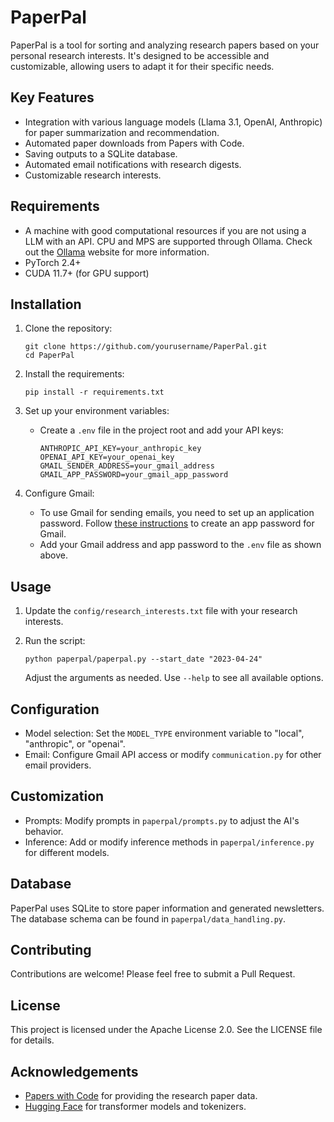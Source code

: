 # PaperPal

PaperPal is a tool for sorting and analyzing research papers based on your personal research interests. It's designed to be accessible and customizable, allowing users to adapt it for their specific needs.

## Key Features

- Integration with various language models (Llama 3.1, OpenAI, Anthropic) for paper summarization and recommendation.
- Automated paper downloads from Papers with Code.
- Saving outputs to a SQLite database.
- Automated email notifications with research digests.
- Customizable research interests.

## Requirements

- A machine with good computational resources if you are not using a LLM with an API.  CPU and MPS are supported through Ollama. Check out the [Ollama](https://ollama.com/) website for more information.
- PyTorch 2.4+
- CUDA 11.7+ (for GPU support)

## Installation

1. Clone the repository:
   ```
   git clone https://github.com/yourusername/PaperPal.git
   cd PaperPal
   ```

2. Install the requirements:
   ```
   pip install -r requirements.txt
   ```

3. Set up your environment variables:
   - Create a `.env` file in the project root and add your API keys:
     ```
     ANTHROPIC_API_KEY=your_anthropic_key
     OPENAI_API_KEY=your_openai_key
     GMAIL_SENDER_ADDRESS=your_gmail_address
     GMAIL_APP_PASSWORD=your_gmail_app_password
     ```

4. Configure Gmail:
   - To use Gmail for sending emails, you need to set up an application password. Follow [these instructions](https://support.google.com/mail/answer/185833?hl=en) to create an app password for Gmail.
   - Add your Gmail address and app password to the `.env` file as shown above.

## Usage

1. Update the `config/research_interests.txt` file with your research interests.

2. Run the script:
   ```
   python paperpal/paperpal.py --start_date "2023-04-24"
   ```

   Adjust the arguments as needed. Use `--help` to see all available options.

## Configuration

- Model selection: Set the `MODEL_TYPE` environment variable to "local", "anthropic", or "openai".
- Email: Configure Gmail API access or modify `communication.py` for other email providers.

## Customization

- Prompts: Modify prompts in `paperpal/prompts.py` to adjust the AI's behavior.
- Inference: Add or modify inference methods in `paperpal/inference.py` for different models.

## Database

PaperPal uses SQLite to store paper information and generated newsletters. The database schema can be found in `paperpal/data_handling.py`.

## Contributing

Contributions are welcome! Please feel free to submit a Pull Request.

## License

This project is licensed under the Apache License 2.0. See the LICENSE file for details.

## Acknowledgements

- [Papers with Code](https://paperswithcode.com/) for providing the research paper data.
- [Hugging Face](https://huggingface.co/) for transformer models and tokenizers.
